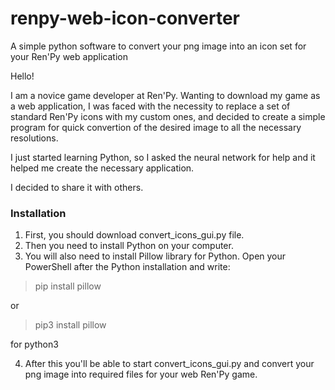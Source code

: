 # renpy-web-icon-converter
A simple python software to convert your png image into an icon set for your Ren'Py web application

Hello!

I am a novice game developer at Ren'Py. Wanting to download my game as a web application, I was faced with the necessity to replace a set of standard Ren'Py icons with my custom ones, and decided to create a simple program for quick convertion of the desired image to all the necessary resolutions.

I just started learning Python, so I asked the neural network for help and it helped me create the necessary application. 

I decided to share it with others.

### Installation

1. First, you should download convert_icons_gui.py file.
2. Then you need to install Python on your computer.
3. You will also need to install Pillow library for Python. Open your PowerShell after the Python installation and write:

> pip install pillow

or

>pip3 install pillow

for python3

4. After this you'll be able to start convert_icons_gui.py and convert your png image into required files for your web Ren'Py game. 